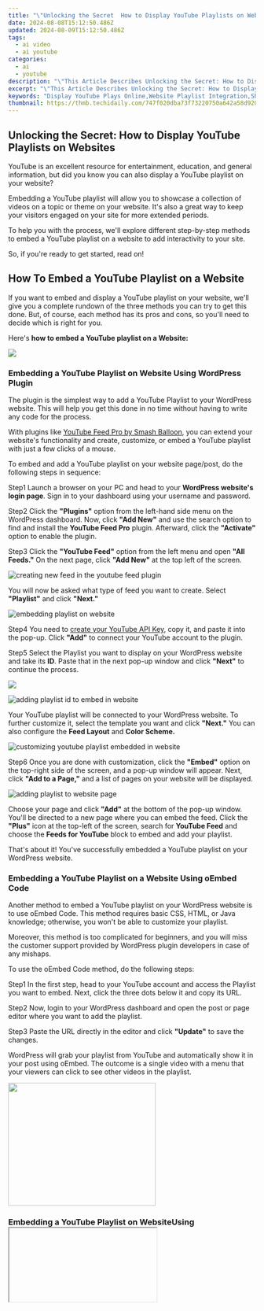 ```yaml
---
title: "\"Unlocking the Secret  How to Display YouTube Playlists on Websites for 2024\""
date: 2024-08-08T15:12:50.486Z
updated: 2024-08-09T15:12:50.486Z
tags:
  - ai video
  - ai youtube
categories:
  - ai
  - youtube
description: "\"This Article Describes Unlocking the Secret: How to Display YouTube Playlists on Websites for 2024\""
excerpt: "\"This Article Describes Unlocking the Secret: How to Display YouTube Playlists on Websites for 2024\""
keywords: "Display YouTube Plays Online,Website Playlist Integration,Show YouTube Lists Sitewide,Embedding YouTube Video Selections,YouTube Plays on Websites,Online Playlists in HTML/CSS,Playlists Displaying on Sites"
thumbnail: https://thmb.techidaily.com/747f020dba73f73220750a642a58d9200a84cba1b61684b0bd89a4b6e70d1ea8.jpg
---
```


## Unlocking the Secret: How to Display YouTube Playlists on Websites

YouTube is an excellent resource for entertainment, education, and general information, but did you know you can also display a YouTube playlist on your website?

Embedding a YouTube playlist will allow you to showcase a collection of videos on a topic or theme on your website. It's also a great way to keep your visitors engaged on your site for more extended periods.

To help you with the process, we'll explore different step-by-step methods to embed a YouTube playlist on a website to add interactivity to your site.

So, if you're ready to get started, read on!

## How To Embed a YouTube Playlist on a Website

If you want to embed and display a YouTube playlist on your website, we'll give you a complete rundown of the three methods you can try to get this done. But, of course, each method has its pros and cons, so you'll need to decide which is right for you.

Here's **how to embed a YouTube playlist on a Website:**

<!-- affiliate ads begin -->
<a href="https://shop.mondly.com/affiliate.php?ACCOUNT=ATISTUDI&AFFILIATE=108875&PATH=https%3A%2F%2Fwww.mondly.com%3FAFFILIATE%3D108875%26RESOURCE%3D%2BGeneral%2B970x90%2B"><img src="https://secure.avangate.com/images/merchant/69c418c33ec2e1a4267fa9bb77fa1428/general-970x90.gif" border="0"></a>
<!-- affiliate ads end -->
### Embedding a YouTube Playlist on Website Using WordPress Plugin

The plugin is the simplest way to add a YouTube Playlist to your WordPress website. This will help you get this done in no time without having to write any code for the process.

With plugins like [YouTube Feed Pro by Smash Balloon](https://smashballoon.com/youtube-feed/), you can extend your website's functionality and create, customize, or embed a YouTube playlist with just a few clicks of a mouse.

To embed and add a YouTube playlist on your website page/post, do the following steps in sequence:

Step1 Launch a browser on your PC and head to your **WordPress website's login page**. Sign in to your dashboard using your username and password.

Step2 Click the **"Plugins"** option from the left-hand side menu on the WordPress dashboard. Now, click **"Add New"** and use the search option to find and install the **YouTube Feed Pro** plugin. Afterward, click the **"Activate"** option to enable the plugin.

Step3 Click the **"YouTube Feed"** option from the left menu and open **"All Feeds."** On the next page, click **"Add New"** at the top left of the screen.

![creating new feed in the youtube feed plugin](https://images.wondershare.com/filmora/article-images/2023/03/creating-new-feed-in-the-youtube-feed-plugin.png)

You will now be asked what type of feed you want to create. Select **"Playlist"** and click **"Next."**

![embedding playlist on website](https://images.wondershare.com/filmora/article-images/2023/03/embedding-playlist-on-website.png)

Step4 You need to [create your YouTube API Key](https://developers.google.com/youtube/v3/getting-started), copy it, and paste it into the pop-up. Click **"Add"** to connect your YouTube account to the plugin.

Step5 Select the Playlist you want to display on your WordPress website and take its **ID**. Paste that in the next pop-up window and click **"Next"** to continue the process.

<!-- affiliate ads begin -->
<a href="https://secure.2checkout.com/order/checkout.php?PRODS=4621764&QTY=1&AFFILIATE=108875&CART=1"><img src="https://www.x-mirage.com/x-mirage/img/page-home.jpg" border="0"></a>
<!-- affiliate ads end -->
![adding playlist id to embed in website](https://images.wondershare.com/filmora/article-images/2023/03/adding-playlist-id-to-embed-in-website.png)

Your YouTube playlist will be connected to your WordPress website. To further customize it, select the template you want and click **"Next."** You can also configure the **Feed Layout** and **Color Scheme.**

![customizing youtube playlist embedded in website](https://images.wondershare.com/filmora/article-images/2023/03/customizing-youtube-playlist-embedded-in-website.png)

Step6 Once you are done with customization, click the **"Embed"** option on the top-right side of the screen, and a pop-up window will appear. Next, click **"Add to a Page,"** and a list of pages on your website will be displayed.

![adding playlist to website page](https://images.wondershare.com/filmora/article-images/2023/03/adding-playlist-to-website-page.png)

Choose your page and click **"Add"** at the bottom of the pop-up window. You'll be directed to a new page where you can embed the feed. Click the **"Plus"** icon at the top-left of the screen, search for **YouTube Feed** and choose the **Feeds for YouTube** block to embed and add your playlist.

That's about it! You've successfully embedded a YouTube playlist on your WordPress website.

### Embedding a YouTube Playlist on a Website Using oEmbed Code

Another method to embed a YouTube playlist on your WordPress website is to use oEmbed Code. This method requires basic CSS, HTML, or Java knowledge; otherwise, you won't be able to customize your playlist.

Moreover, this method is too complicated for beginners, and you will miss the customer support provided by WordPress plugin developers in case of any mishaps.

To use the oEmbed Code method, do the following steps:

Step1 In the first step, head to your YouTube account and access the Playlist you want to embed. Next, click the three dots below it and copy its URL.

Step2 Now, login to your WordPress dashboard and open the post or page editor where you want to add the playlist.

Step3 Paste the URL directly in the editor and click **"Update"** to save the changes.

WordPress will grab your playlist from YouTube and automatically show it in your post using oEmbed. The outcome is a single video with a menu that your viewers can click to see other videos in the playlist.

<!-- affiliate ads begin -->
<a href="https://imp.i357552.net/c/5597632/863039/11832" target="_top" id="863039"><img src="//a.impactradius-go.com/display-ad/11832-863039" border="0" alt="" width="300" height="250"/></a>
<!-- affiliate ads end -->
### Embedding a YouTube Playlist on WebsiteUsing <iframe >

Another way to embed a playlist of your YouTube channel on your WordPress site is by using the iFrame code with the following step-by-step instructions:

Step1 In the first step, launch a browser on your desktop or laptop and go to your **YouTube channel.**

Step2 Now, head to the YouTube playlist you want to embed, click the **"Share"** icon, and a pop-up window will appear.

Step3 Choose the **"Embed"** option, and a new lightbox pop-up will appear, having your playlist's embed code. Click **"Copy"** to save the code on your clipboard.

![embedding youtube playlist in website using iframe code](https://images.wondershare.com/filmora/article-images/2023/03/embedding-youtube-playlist-in-website-using-iframe-code.png)

Step4 Log in to your WordPress dashboard and open the page/post editor where you want to embed the playlist. Click the **"Plus"** icon, search for **"custom HTML,"** and select **"Custom HTML block"** to add to the page/post.

Now, paste the iFrame embed code you've copied from YouTube and click "Update" at the top-right of the screen to save the changes and embed your playlist.

This method will also display one video with a menu from where you and your website viewers can access the playlist. Moreover, there are few customization options to change the appearance.

<!-- affiliate ads begin -->
<a href="https://shop.mondly.com/affiliate.php?ACCOUNT=ATISTUDI&AFFILIATE=108875&PATH=https%3A%2F%2Fwww.mondly.com%3FAFFILIATE%3D108875%26RESOURCE%3D%2BEducational%2B970x90%2B"><img src="https://secure.avangate.com/images/merchant/69c418c33ec2e1a4267fa9bb77fa1428/educational-970x90.gif" border="0"></a>
<!-- affiliate ads end -->
## A Bonus Tip: YouTube Video Maker - Filmora

If you find your YouTube videos as boring and not engaging as other content on your website, we recommend using [Wondershare Filmora](https://tools.techidaily.com/wondershare/filmora/download/) for your next project.

[Free Download](https://tools.techidaily.com/wondershare/filmora/download/) For Win 7 or later(64-bit)

[Free Download](https://tools.techidaily.com/wondershare/filmora/download/) For macOS 10.14 or later

With this software, you can quickly make eye-captivating YouTube videos by recording from a screen or webcam and can edit them using advanced editing features. Filmora also allows you to instantly export your content to YouTube with just a few clicks, which you can later embed into your website.

Some key features of Wondershare Filmora are as follows:

* Advanced video editing features include keyframing, speed ramping, Boris FX, Motion Tracking, Titles, and more.
* Massive library of preset templates, effects, transitions, animations, and royalty-free music.
* Instant [Export](https://tools.techidaily.com/wondershare/filmora/download/) to YouTube channel.
* Record from webcam, screen, and voiceover.
* Simple drag-and-drop interface.

<!-- affiliate ads begin -->
<a href="https://secure.2checkout.com/order/checkout.php?PRODS=4709458&QTY=1&AFFILIATE=108875&CART=1"><img src="https://3d-kstudio.com/wp-content/uploads/2014/02/Project-Manager-3D-Models-4-800x800.jpg" border="0">Project Manager - Asset Browser for 3Ds Max</a>
<!-- affiliate ads end -->
## Conclusion

This article discusses step-by-step methods **to embed a YouTube playlist on a website** using the WordPress plugin, oEmbed code, and iFrame embed code.

Additionally, we've recommended Wondershare Filmora for making engaging and captivating YouTube videos that you can export directly to your channel from the software.

We hope you've found this article informative and can now display your YouTube playlist on your site without hassle.

[Free Download](https://tools.techidaily.com/wondershare/filmora/download/) For Win 7 or later(64-bit)

[Free Download](https://tools.techidaily.com/wondershare/filmora/download/) For macOS 10.14 or later

With this software, you can quickly make eye-captivating YouTube videos by recording from a screen or webcam and can edit them using advanced editing features. Filmora also allows you to instantly export your content to YouTube with just a few clicks, which you can later embed into your website.

Some key features of Wondershare Filmora are as follows:

* Advanced video editing features include keyframing, speed ramping, Boris FX, Motion Tracking, Titles, and more.
* Massive library of preset templates, effects, transitions, animations, and royalty-free music.
* Instant [Export](https://tools.techidaily.com/wondershare/filmora/download/) to YouTube channel.
* Record from webcam, screen, and voiceover.
* Simple drag-and-drop interface.

<!-- affiliate ads begin -->
<a href="https://boody-eco-wear.pxf.io/c/5597632/1572622/13846" target="_top" id="1572622"><img src="//a.impactradius-go.com/display-ad/13846-1572622" border="0" alt="" width="1000" height="1298"/></a><img height="0" width="0" src="https://imp.pxf.io/i/5597632/1572622/13846" style="position:absolute;visibility:hidden;" border="0" />
<!-- affiliate ads end -->
## Conclusion

This article discusses step-by-step methods **to embed a YouTube playlist on a website** using the WordPress plugin, oEmbed code, and iFrame embed code.

Additionally, we've recommended Wondershare Filmora for making engaging and captivating YouTube videos that you can export directly to your channel from the software.

We hope you've found this article informative and can now display your YouTube playlist on your site without hassle.

<ins class="adsbygoogle"
     style="display:block"
     data-ad-format="autorelaxed"
     data-ad-client="ca-pub-7571918770474297"
     data-ad-slot="1223367746"></ins>

<ins class="adsbygoogle"
     style="display:block"
     data-ad-format="autorelaxed"
     data-ad-client="ca-pub-7571918770474297"
     data-ad-slot="1223367746"></ins>



<ins class="adsbygoogle"
     style="display:block"
     data-ad-client="ca-pub-7571918770474297"
     data-ad-slot="8358498916"
     data-ad-format="auto"
     data-full-width-responsive="true"></ins>

<span class="atpl-alsoreadstyle">Also read:</span>
<div><ul>
<li><a href="https://youtube-sure.techidaily.com/5-best-game-recording-software-for-youtuber/"><u>[New] 15 Best Game Recording Software for YouTuber</u></a></li>
<li><a href="https://youtube-sure.techidaily.com/024-approved-diy-youtube-trailer-production-via-filmora-software/"><u>[New] 2024 Approved  DIY YouTube Trailer Production via Filmora Software</u></a></li>
<li><a href="https://youtube-sure.techidaily.com/024-approved-engaging-tactics-for-increased-subscriber-count/"><u>[New] 2024 Approved  Engaging Tactics for Increased Subscriber Count</u></a></li>
<li><a href="https://youtube-blog.techidaily.com/024-approved-mastering-youtube-ultimate-guide-to-live-360-degree-streams/"><u>[New] 2024 Approved  Mastering YouTube  Ultimate Guide to Live 360-Degree Streams</u></a></li>
<li><a href="https://youtube-sure.techidaily.com/024-approved-the-ultimate-guide-to-pre-recorded-yoga-on-youtube/"><u>[New] 2024 Approved  The Ultimate Guide to Pre-Recorded Yoga on YouTube</u></a></li>
<li><a href="https://youtube-sure.techidaily.com/024-approved-understanding-the-role-of-dimensions-in-youtubes-viewer-engagement/"><u>[New] 2024 Approved  Understanding the Role of Dimensions in YOUTUBE's Viewer Engagement</u></a></li>
<li><a href="https://youtube-sure.techidaily.com/raftsmanship-in-marvellous-marvel-creation-for-2024/"><u>[New] Craftsmanship in Marvellous Marvel Creation for 2024</u></a></li>
<li><a href="https://youtube-sure.techidaily.com/levating-engagement-the-pillars-of-youtube-rankings/"><u>[New] Elevating Engagement  The Pillars of YouTube Rankings</u></a></li>
<li><a href="https://youtube-sure.techidaily.com/nchanting-viewers-the-art-of-crafting-engaging-youtube-description-templates/"><u>[New] Enchanting Viewers  The Art of Crafting Engaging YouTube Description Templates</u></a></li>
<li><a href="https://desktop-recording.techidaily.com/new-in-2024-editing-excellence-incorporating-timestamps-and-labels/"><u>[New] In 2024, Editing Excellence  Incorporating Timestamps and Labels</u></a></li>
<li><a href="https://youtube-sure.techidaily.com/aughters-legacy-the-process-of-parody-film-making-for-2024/"><u>[New] Laughter's Legacy  The Process of Parody Film-Making for 2024</u></a></li>
<li><a href="https://extra-guidance.techidaily.com/new-mastering-windows-movie-maker-for-animated-clips/"><u>[New] Mastering Windows Movie Maker for Animated Clips</u></a></li>
<li><a href="https://youtube-sure.techidaily.com/illions-watch-but-how-much-do-they-earn-for-2024/"><u>[New] Millions Watch, But How Much Do They Earn for 2024</u></a></li>
<li><a href="https://facebook-video-content.techidaily.com/new-revamping-memories-editing-in-look-back-videos-for-2024/"><u>[New] Revamping Memories  Editing in Look Back Videos for 2024</u></a></li>
<li><a href="https://youtube-sure.techidaily.com/he-ultimate-resource-on-affordable-webinars-on-youtube/"><u>[New] The Ultimate Resource on Affordable Webinars on Youtube</u></a></li>
<li><a href="https://youtube-sure.techidaily.com/ed-2024-approved-building-a-brand-building-income-youtube-edition/"><u>[Updated] 2024 Approved  Building a Brand, Building Income  YouTube Edition</u></a></li>
<li><a href="https://youtube-sure.techidaily.com/ed-2024-approved-fostering-collaborations-building-partnerships-to-promote-videos/"><u>[Updated] 2024 Approved  Fostering Collaborations  Building Partnerships to Promote Videos</u></a></li>
<li><a href="https://screen-activity-recording.techidaily.com/updated-2024-approved-learn-about-free-recording-software-today/"><u>[Updated] 2024 Approved  Learn About Free Recording Software Today</u></a></li>
<li><a href="https://youtube-sure.techidaily.com/ed-2024-approved-master-the-art-of-video-editing-with-top-7-sounds-selections/"><u>[Updated] 2024 Approved  Master the Art of Video Editing with Top 7 Sounds Selections</u></a></li>
<li><a href="https://youtube-sure.techidaily.com/ed-crafting-captivating-video-narratives-for-youtube-success/"><u>[Updated] Crafting Captivating Video Narratives for YouTube Success</u></a></li>
<li><a href="https://youtube-sure.techidaily.com/ed-cutting-edge-techniques-for-youtube-thumbnails-made-for-macos/"><u>[Updated] Cutting-Edge Techniques for YouTube Thumbnails, Made for macOS</u></a></li>
<li><a href="https://youtube-sure.techidaily.com/ed-in-2024-streaming-showdown-best-channels-for-your-audience/"><u>[Updated] In 2024, Streaming Showdown  Best Channels for Your Audience</u></a></li>
<li><a href="https://youtube-sure.techidaily.com/approved-mirrorless-vs-dslr-video-mastery-in-focus/"><u>2024 Approved  Mirrorless vs DSLR  Video Mastery in Focus</u></a></li>
<li><a href="https://youtube-sure.techidaily.com/approved-obs-and-youtube-a-beginners-live-stream-blueprint/"><u>2024 Approved  OBS and Youtube  A Beginner's Live Stream Blueprint</u></a></li>
<li><a href="https://instagram-clips.techidaily.com/2024-approved-spotlight-the-25-influencers-redefining-engagement/"><u>2024 Approved  Spotlight  The 25 Influencers Redefining Engagement</u></a></li>
<li><a href="https://ios-unlock.techidaily.com/8-safe-and-effective-methods-to-unlock-your-apple-iphone-x-without-a-passcode-by-drfone-ios/"><u>8 Safe and Effective Methods to Unlock Your Apple iPhone X Without a Passcode</u></a></li>
<li><a href="https://youtube-sure.techidaily.com/5-video-editing-platforms-that-dont-feature-in-youtoo-for-2024/"><u>Best 5 Video Editing Platforms That Don't Feature in YouToo for 2024</u></a></li>
<li><a href="https://facebook-videos.techidaily.com/comprehensive-guide-to-viewing-facebook-videos-on-apple-tv-devices-for-2024/"><u>Comprehensive Guide to Viewing Facebook Videos on Apple TV Devices for 2024</u></a></li>
<li><a href="https://android-location.techidaily.com/getting-the-pokemon-go-gps-signal-not-found-11-error-in-oneplus-11r-drfone-by-drfone-virtual/"><u>Getting the Pokemon Go GPS Signal Not Found 11 Error in OnePlus 11R | Dr.fone</u></a></li>
<li><a href="https://apple-account.techidaily.com/how-to-erase-an-iphone-xr-without-apple-id-password-by-drfone-ios/"><u>How To Erase an iPhone XR Without Apple ID Password?</u></a></li>
<li><a href="https://location-social.techidaily.com/how-to-hidefake-snapchat-location-on-your-honor-70-lite-5g-drfone-by-drfone-virtual-android/"><u>How to Hide/Fake Snapchat Location on Your Honor 70 Lite 5G | Dr.fone</u></a></li>
<li><a href="https://android-unlock.techidaily.com/in-2024-top-15-apps-to-hack-wifi-password-on-samsung-galaxy-a14-5g-by-drfone-android/"><u>In 2024, Top 15 Apps To Hack WiFi Password On Samsung Galaxy A14 5G</u></a></li>
<li><a href="https://youtube-sure.techidaily.com/24-utilizing-royalty-free-beats-in-your-youtube-clips/"><u>In 2024, Utilizing Royalty-Free Beats in Your YouTube Clips</u></a></li>
<li><a href="https://android-pokemon-go.techidaily.com/in-2024-which-pokemon-can-evolve-with-a-moon-stone-for-huawei-nova-y71-drfone-by-drfone-virtual-android/"><u>In 2024, Which Pokémon can Evolve with a Moon Stone For Huawei Nova Y71? | Dr.fone</u></a></li>
<li><a href="https://extra-skills.techidaily.com/maximizing-your-iphone-for-podcast-listening-for-2024/"><u>Maximizing Your iPhone for Podcast Listening for 2024</u></a></li>
<li><a href="https://youtube-sure.techidaily.com/ified-customization-for-your-youtube-channel-url-for-2024/"><u>Simplified Customization for Your YouTube Channel URL for 2024</u></a></li>
<li><a href="https://fox-blue.techidaily.com/the-art-of-high-quality-sound-recording-via-audacity/"><u>The Art of High-Quality Sound Recording via Audacity</u></a></li>
<li><a href="https://youtube-sure.techidaily.com/ng-youtube-shorts-into-a-stream-of-income-for-2024/"><u>Turning YouTube Shorts Into a Stream of Income for 2024</u></a></li>
<li><a href="https://article-knowledge.techidaily.com/unleashing-potential-enhancing-your-tiktok-videos-for-2024/"><u>Unleashing Potential  Enhancing Your TikTok Videos for 2024</u></a></li>
<li><a href="https://youtube-video-recordings.techidaily.com/unlocking-creative-potential-embedding-online-videos-in-slideshows/"><u>Unlocking Creative Potential  Embedding Online Videos in Slideshows</u></a></li>
<li><a href="https://visual-screen-recording.techidaily.com/unraveling-the-mystery-of-frame-rates-in-videos-for-2024/"><u>Unraveling the Mystery of Frame Rates in Videos for 2024</u></a></li>
</ul></div>
